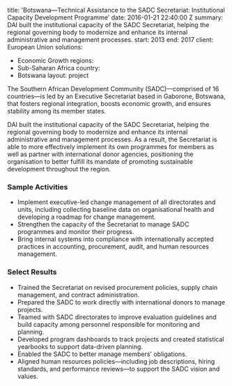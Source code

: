 
title: 'Botswana—Technical Assistance to the SADC Secretariat: Institutional Capacity
  Development Programme'
date: 2016-01-21 22:40:00 Z
summary: DAI built the institutional capacity of the  SADC Secretariat, helping the
  regional governing body to modernize and enhance its internal administrative and
  management processes.
start: 2013
end: 2017
client: European Union
solutions:
- Economic Growth
regions:
- Sub-Saharan Africa
country:
- Botswana
layout: project


The Southern African Development Community (SADC)—comprised of 16 countries—is led by an Executive Secretariat based in Gaborone, Botswana, that fosters regional integration, boosts economic growth, and ensures stability among its member states.

DAI built the institutional capacity of the SADC Secretariat, helping the regional governing body to modernize and enhance its internal administrative and management processes. As a result, the Secretariat is able to more effectively implement its own programmes for members as well as partner with international donor agencies, positioning the organisation to better fulfill its mandate of promoting sustainable development throughout the region.

### Sample Activities

* Implement executive-led change management of all directorates and units, including collecting baseline data on organisational health and developing a roadmap for change management.
* Strengthen the capacity of the Secretariat to manage SADC programmes and monitor their progress.
* Bring internal systems into compliance with internationally accepted practices in accounting, procurement, audit, and human resources management.

### Select Results

* Trained the Secretariat on revised procurement policies, supply chain management, and contract administration.
* Prepared the SADC to work directly with international donors to manage projects.
* Teamed with SADC directorates to improve evaluation guidelines and build capacity among personnel responsible for monitoring and planning.
* Developed program dashboards to track projects and created statistical yearbooks to support data-driven planning.
* Enabled the SADC to better manage members' obligations.
* Aligned human resources policies—including job descriptions, hiring standards, and performance reviews—to support the SADC vision and values.
